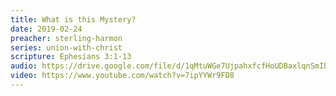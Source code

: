 ```yaml
---
title: What is this Mystery?
date: 2019-02-24
preacher: sterling-harmon
series: union-with-christ
scripture: Ephesians 3:1-13
audio: https://drive.google.com/file/d/1qMtuWGe7UjpahxfcfHoUDBaxlqnSmILz/view
video: https://www.youtube.com/watch?v=7ipYYWr9FD8
---
```

